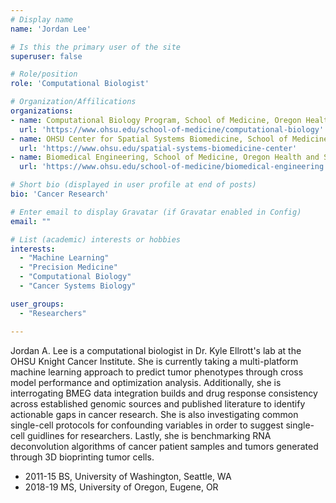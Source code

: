 ```yaml
---
# Display name
name: 'Jordan Lee'

# Is this the primary user of the site
superuser: false

# Role/position
role: 'Computational Biologist'

# Organization/Affilications
organizations:
- name: Computational Biology Program, School of Medicine, Oregon Health and Science University
  url: 'https://www.ohsu.edu/school-of-medicine/computational-biology'
- name: OHSU Center for Spatial Systems Biomedicine, School of Medicine, Oregon Health and Science
  url: 'https://www.ohsu.edu/spatial-systems-biomedicine-center'
- name: Biomedical Engineering, School of Medicine, Oregon Health and Science University
  url: 'https://www.ohsu.edu/school-of-medicine/biomedical-engineering'

# Short bio (displayed in user profile at end of posts)
bio: 'Cancer Research'

# Enter email to display Gravatar (if Gravatar enabled in Config)
email: ""

# List (academic) interests or hobbies
interests:
  - "Machine Learning"
  - "Precision Medicine"
  - "Computational Biology"
  - "Cancer Systems Biology"

user_groups:
  - "Researchers"

---
```


Jordan A. Lee is a computational biologist in Dr. Kyle Ellrott's lab at the OHSU Knight Cancer Institute. She is currently taking a multi-platform machine learning approach to predict tumor phenotypes through cross model performance and optimization analysis. Additionally, she is interrogating BMEG data integration builds and drug response consistency across established genomic sources and published literature to identify actionable gaps in cancer research. She is also investigating common single-cell protocols for confounding variables in order to suggest single-cell guidlines for researchers. Lastly, she is benchmarking RNA deconvolution algorithms of cancer patient samples and tumors generated through 3D bioprinting tumor cells.

- 2011-15 BS, University of Washington, Seattle, WA
- 2018-19 MS, University of Oregon, Eugene, OR
